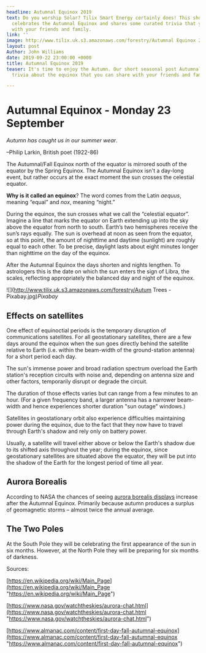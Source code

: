 ```yaml
---
headline: Autumnal Equinox 2019
text: Do you worship Solar? Tilix Smart Energy certainly does! This short blog post
  celebrates the Autumnal Equinox and shares some curated trivia that you can share
  with your friends and family.
link: ''
image: http://www.tilix.uk.s3.amazonaws.com/forestry/Autumnal Equinox 2019 - final.png
layout: post
Author: John Williams
date: 2019-09-22 23:00:00 +0000
title: Autumnal Equinox 2019
teaser: It's time to enjoy the Autumn. Our short seasonal post Autumnal Equinox 2019 contains curated
  trivia about the equinox that you can share with your friends and family...

---
```

# Autumnal Equinox - Monday 23 September

_Autumn has caught us in our summer wear_.

–Philip Larkin, British poet (1922-86)

The Autumnal/Fall Equinox north of the equator is mirrored south of the equator by the Spring Equinox. The Autumnal Equinox isn't a day-long event, but rather occurs at the exact moment the sun crosses the celestial equator.

**Why is it called an equinox**? The word comes from the Latin _aequus_, meaning “equal” and _nox_, meaning “night.”

During the equinox, the sun crosses what we call the “celestial equator”. Imagine a line that marks the equator on Earth extending up into the sky above the equator from north to south. Earth’s two hemispheres receive the sun’s rays equally. The sun is overhead at noon as seen from the equator, so at this point, the amount of nighttime and daytime (sunlight) are roughly equal to each other. To be precise, daylight lasts about eight minutes longer than nighttime on the day of the equinox.

After the Autumnal Equinox the days shorten and nights lengthen. To astrologers this is the date on which the sun enters the sign of Libra, the scales, reflecting appropriately the balanced day and night of the equinox.

![](http://www.tilix.uk.s3.amazonaws.com/forestry/Autum Trees - Pixabay.jpg)_Pixabay_

## Effects on satellites

One effect of equinoctial periods is the temporary disruption of communications satellites. For all geostationary satellites, there are a few days around the equinox when the sun goes directly behind the satellite relative to Earth (i.e. within the beam-width of the ground-station antenna) for a short period each day.

The sun's immense power and broad radiation spectrum overload the Earth station's reception circuits with noise and, depending on antenna size and other factors, temporarily disrupt or degrade the circuit.

The duration of those effects varies but can range from a few minutes to an hour. (For a given frequency band, a larger antenna has a narrower beam-width and hence experiences shorter duration "sun outage" windows.)

Satellites in geostationary orbit also experience difficulties maintaining power during the equinox, due to the fact that they now have to travel through Earth's shadow and rely only on battery power.

Usually, a satellite will travel either above or below the Earth's shadow due to its shifted axis throughout the year; during the equinox, since geostationary satellites are situated above the equator, they will be put into the shadow of the Earth for the longest period of time all year.

## Aurora Borealis

According to NASA the chances of seeing [aurora borealis displays](https://www.nasa.gov/watchtheskies/aurora-chat.html) increase after the Autumnal Equinox. Primarily because autumn produces a surplus of geomagnetic storms – almost twice the annual average.

## The Two Poles

At the South Pole they will be celebrating the first appearance of the sun in six months. However, at the North Pole they will be preparing for six months of darkness.

Sources:

[https://en.wikipedia.org/wiki/Main_Page](https://en.wikipedia.org/wiki/Main_Page "https://en.wikipedia.org/wiki/Main_Page")

[https://www.nasa.gov/watchtheskies/aurora-chat.html](https://www.nasa.gov/watchtheskies/aurora-chat.html "https://www.nasa.gov/watchtheskies/aurora-chat.html")

[https://www.almanac.com/content/first-day-fall-autumnal-equinox](https://www.almanac.com/content/first-day-fall-autumnal-equinox "https://www.almanac.com/content/first-day-fall-autumnal-equinox")